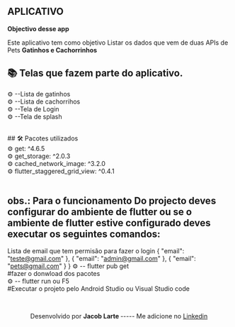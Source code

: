 ## APLICATIVO




<b>Objectivo desse app </b>   

<p> Este aplicativo  tem como objetivo Listar os dados que vem de duas APIs de Pets <b> Gatinhos e Cachorrinhos </b>  </p>

## 📚 Telas que fazem parte do aplicativo.

 ⚙ --Lista de gatinhos <br>
 ⚙ --Lista de cachorrihos <br>
 ⚙ --Tela de Login <br>
 ⚙ --Tela de splash <br>


<br>
## 🛠 Pacotes utilizados <br>  
⚙ get: ^4.6.5 <br>  
⚙ get_storage: ^2.0.3 <br>
⚙ cached_network_image: ^3.2.0 <br>
⚙ flutter_staggered_grid_view: ^0.4.1 <br>

<br>

 ## obs.: Para o funcionamento Do projecto deves configurar do ambiente de flutter ou se  o ambiente de flutter  estive configurado deves executar os seguintes comandos:
 Lista de email  que tem permisão para fazer o login
 {
        "email": "teste@gmail.com"
    },
    {
        "email": "admin@gmail.com"
    },
    {
        "email": "pets@gmail.com"
    }
 }
 ⚙ -- flutter pub get <br>
 #fazer o donwload dos pacotes <br>
 ⚙ -- flutter run ou F5 <br>
 #Executar o projeto pelo Android Studio ou Visual Studio code <br>
 
 

 <br>
 
  <p align=center > Desenvolvido por  <b> Jacob Larte </b>  ----- Me adicione no <a href="https://www.linkedin.com/in/jacob-lartes/">Linkedin</a> </p>
 


 

